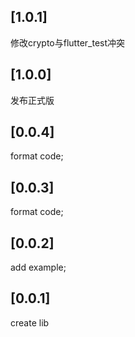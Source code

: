 ## [1.0.1]
   修改crypto与flutter_test冲突
## [1.0.0]
   发布正式版
## [0.0.4]
   format code;
## [0.0.3]
   format code;
## [0.0.2]
   add example;
## [0.0.1]
   create lib
